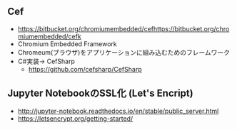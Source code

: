 ## Cef
* <https://bitbucket.org/chromiumembedded/cefhttps://bitbucket.org/chromiumembedded/cefk>
* Chromium Embedded Framework
* Chromeum(ブラウザ)をアプリケーションに組み込むためのフレームワーク
* C#実装-> CefSharp
  * <https://github.com/cefsharp/CefSharp>

## Jupyter NotebookのSSL化 (Let's Encript)
* <http://jupyter-notebook.readthedocs.io/en/stable/public_server.html>
* <https://letsencrypt.org/getting-started/>